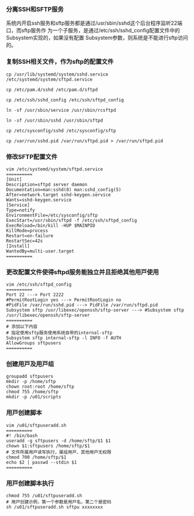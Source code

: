 ### 分离SSH和SFTP服务
系统内开启ssh服务和sftp服务都是通过/usr/sbin/sshd这个后台程序监听22端⼝，⽽sftp服务作
为⼀个⼦服务，是通过/etc/ssh/sshd_config配置⽂件中的Subsystem实现的，如果没有配置
Subsystem参数，则系统是不能进⾏sftp访问的。

### 复制SSH相关⽂件，作为sftp的配置⽂件
```shell
cp /usr/lib/systemd/system/sshd.service /etc/systemd/system/sftpd.service

cp /etc/pam.d/sshd /etc/pam.d/sftpd

cp /etc/ssh/sshd_config /etc/ssh/sftpd_config

ln -sf /usr/sbin/service /usr/sbin/rcsftpd

ln -sf /usr/sbin/sshd /usr/sbin/sftpd

cp /etc/sysconfig/sshd /etc/sysconfig/sftp

cp /var/run/sshd.pid /var/run/sftpd.pid > /var/run/sftpd.pid
```

### 修改SFTP配置⽂件
```shell
vim /etc/systemd/system/sftpd.service
==========
[Unit]
Description=sftpd server daemon
Documentation=man:sshd(8) man:sshd_config(5)
After=network.target sshd-keygen.service
Wants=sshd-keygen.service
[Service]
Type=notify
EnvironmentFile=/etc/sysconfig/sftp
ExecStart=/usr/sbin/sftpd -f /etc/ssh/sftpd_config
ExecReload=/bin/kill -HUP $MAINPID
KillMode=process
Restart=on-failure
RestartSec=42s
[Install]
WantedBy=multi-user.target
==========
```

### 更改配置⽂件使得sftpd服务能独⽴并且拒绝其他⽤⼾使⽤
```shell
vim /etc/ssh/sftpd_config
==========
Port 22 ---> Port 2222
#PermitRootLogin yes ---> PermitRootLogin no
#PidFile /var/run/sshd.pid ---> PidFile /var/run/sftpd.pid
Subsystem sftp /usr/libexec/openssh/sftp-server ---> #Subsystem sftp /usr/libexec/openssh/sftp-server
==========
# 添加以下内容
# 指定使⽤sftp服务使⽤系统⾃带的internal-sftp
Subsystem sftp internal-sftp -l INFO -f AUTH
AllowGroups sftpusers
==========
```

### 创建⽤⼾及⽤⼾组
```shell
groupadd sftpusers
mkdir -p /home/sftp
chown root:root /home/sftp
chmod 755 /home/sftp
mkdir -p /u01/scripts
```

### ⽤⼾创建脚本
```shell
vim /u01/sftpuseradd.sh
==========
#! /bin/bash
useradd -g sftpusers -d /home/sftp/$1 $1
chown $1:sftpusers /home/sftp/$1
# ⽂件所属⽤⼾读写执⾏，属组⽤⼾、其他⽤⼾⽆权限
chmod 700 /home/sftp/$1
echo $2 | passwd --stdin $1
==========
```

### ⽤⼾创建脚本执⾏
```shell
chmod 755 /u01/sftpuseradd.sh
# ⽤⼾创建⽰例，第⼀个参数是⽤⼾名，第⼆个是密码
sh /u01/sftpuseradd.sh sftpu xxxxxxxx
```

